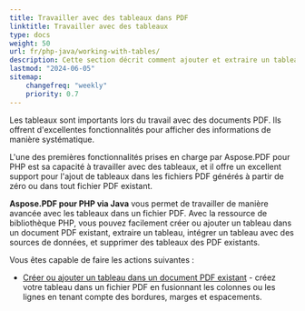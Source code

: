 ```yaml
---
title: Travailler avec des tableaux dans PDF 
linktitle: Travailler avec des tableaux
type: docs
weight: 50
url: fr/php-java/working-with-tables/
description: Cette section décrit comment ajouter et extraire un tableau, comment manipuler et intégrer un tableau en utilisant le PHP.
lastmod: "2024-06-05"
sitemap:
    changefreq: "weekly"
    priority: 0.7
---
```


Les tableaux sont importants lors du travail avec des documents PDF. Ils offrent d'excellentes fonctionnalités pour afficher des informations de manière systématique.

L'une des premières fonctionnalités prises en charge par Aspose.PDF pour PHP est sa capacité à travailler avec des tableaux, et il offre un excellent support pour l'ajout de tableaux dans les fichiers PDF générés à partir de zéro ou dans tout fichier PDF existant.

**Aspose.PDF pour PHP via Java** vous permet de travailler de manière avancée avec les tableaux dans un fichier PDF. Avec la ressource de bibliothèque PHP, vous pouvez facilement créer ou ajouter un tableau dans un document PDF existant, extraire un tableau, intégrer un tableau avec des sources de données, et supprimer des tableaux des PDF existants.

Vous êtes capable de faire les actions suivantes :

- [Créer ou ajouter un tableau dans un document PDF existant](/pdf/php-java/add-table-in-existing-pdf-document/) - créez votre tableau dans un fichier PDF en fusionnant les colonnes ou les lignes en tenant compte des bordures, marges et espacements.